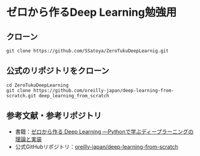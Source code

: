 # ゼロから作るDeep Learning勉強用
## クローン
```
git clone https://github.com/SSatoya/ZeroTukuDeepLearnig.git
```

## 公式のリポジトリをクローン
```
cd ZeroTukuDeepLearning
git clone https://github.com/oreilly-japan/deep-learning-from-scratch.git deep_learning_from_scratch
```

## 参考文献・参考リポジトリ
- 書籍：[ゼロから作る Deep Learning ―Pythonで学ぶディープラーニングの理論と実装](https://www.oreilly.co.jp/books/9784873117584/)
- 公式GitHubリポジトリ：[oreilly-japan/deep-learning-from-scratch](https://github.com/oreilly-japan/deep-learning-from-scratch)